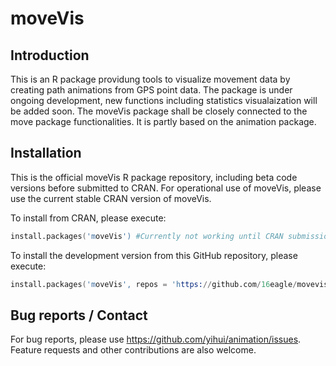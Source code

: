 # moveVis

## Introduction

This is an R package providung tools to visualize movement data by creating path animations from GPS point data. The package is under ongoing development, new functions including statistics visualaization will be added soon. The moveVis package shall be closely connected to the move package functionalities. It is partly based on the animation package.

## Installation

This is the official moveVis R package repository, including beta code versions before submitted to CRAN. For operational use of moveVis, please use the current stable CRAN version of moveVis.

To install from CRAN, please execute:

```s
install.packages('moveVis') #Currently not working until CRAN submission completed. Use instead dev. version!
```

To install the development version from this GitHub repository, please execute:

```s
install.packages('moveVis', repos = 'https://github.com/16eagle/movevis')
```

## Bug reports / Contact

For bug reports, please use <https://github.com/yihui/animation/issues>. Feature requests and other contributions are also welcome.

